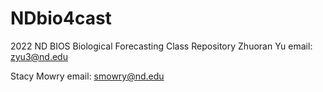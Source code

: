 # NDbio4cast
2022 ND BIOS Biological Forecasting Class Repository
Zhuoran Yu
email: zyu3@nd.edu

Stacy Mowry
email: smowry@nd.edu